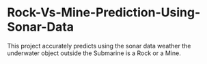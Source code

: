 # Rock-Vs-Mine-Prediction-Using-Sonar-Data
This project accurately predicts using the sonar data weather the underwater object outside the Submarine is a Rock or a Mine.
